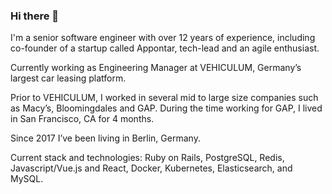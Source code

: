 ### Hi there 👋

I'm a senior software engineer with over 12 years of experience, including co-founder of a startup called Appontar, tech-lead and an agile enthusiast.

Currently working as Engineering Manager at VEHICULUM, Germany’s largest car leasing platform.

Prior to VEHICULUM, I worked in several mid to large size companies such as Macy’s, Bloomingdales and GAP. During the time working for GAP, I lived in San Francisco, CA for 4 months.

Since 2017 I’ve been living in Berlin, Germany.

Current stack and technologies: Ruby on Rails, PostgreSQL, Redis, Javascript/Vue.js and React, Docker, Kubernetes, Elasticsearch, and MySQL.

